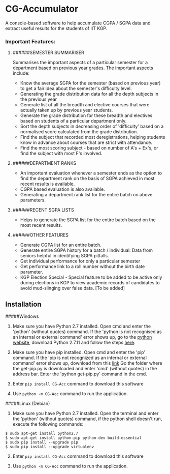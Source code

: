 # CG-Accumulator
A console-based software to help accumulate CGPA / SGPA data and extract useful results for the students of IIT KGP.
 
### Important Features:
1. ######SEMESTER SUMMARISER

    Summarises the important aspects of a particular semester for a department 
    based on previous year grades. The important aspects include:
    - Know the average SGPA for the semester (based on previous year) to get a fair idea about the semester's difficulty level.
    - Generating the grade distribution data for all the depth subjects in the previous year
    - Generate list of all the breadth and elective courses that were actually taken up by previous year students.
    - Generate the grade distribution for these breadth and electives based on students of a particular department only.
    - Sort the depth subjects in decreasing order of 'difficulty' based on a normalised score calculated from the grade distribution.
    - Find the subject that recorded most deregistrations, helping students know in advance about courses that are strict with attendance.
    - Find the most scoring subject - based on number of A's + Ex's, or find the subject with most F's involved. 
 
2. ######DEPARTMENT RANKS
    - An important evaluation whenever a semester ends as the option to find the department rank 
      on the basis of SGPA achieved in most recent results is available.
    - CGPA based evaluation is also available.
    - Generating a department rank list for the entire batch on above parameters.
 
3. ######RECENT SGPA LISTS 
    - Helps to generate the SGPA list for the entire batch based on the most recent results.
 
4. ######OTHER FEATURES
    - Generate CGPA list for an entire batch.
    - Generate entire SGPA history for a batch / individual. Data from seniors helpful in identifying SGPA pitfalls.
    - Get individual performance for only a particular semester
    - Get performance link to a roll number without the birth date parameter.
    - KGP Election Special - Special feature to be added to be active only during elections in KGP to view academic records of candidates to avoid mud-slinging over false data. [To be added]


## Installation

#####Windows
1. Make sure you have Python 2.7 installed. Open cmd and enter the 'python' (without quotes) command.
    If the 'python is not recognised as an internal or external command' error shows up, go to the [python website](https://www.python.org/downloads/), download Python 2.7.11 and follow the steps [here](https://youtu.be/gD4eulxGNok?t=1m9s).
    
2. Make sure you have pip installed. Open cmd and enter the 'pip' command.
    If the 'pip is not recognized as an internal or external command' error shows up, download from this [link](https://drive.google.com/file/d/0B0uazFxiiqNYNTFWZ1doV2xRUDA/view?usp=sharing)
    Go the folder where the get-pip.py is downloaded and enter 'cmd' (without quotes) in the address bar.
    Enter the 'python get-pip.py' command in the cmd.
    
3. Enter `pip install CG-Acc` command to download this software

4. Use `python -m CG-Acc` command to run the application.

#####Linux (Debian)
1. Make sure you have Python 2.7 installed. Open the terminal and enter the 'python' (without quotes) command, if the python shell doesn't run, execute the following commands:
```shell
$ sudo apt-get install python2.7
$ sudo apt-get install python-pip python-dev build-essential 
$ sudo pip install --upgrade pip 
$ sudo pip install --upgrade virtualenv 
```

2. Enter `pip install CG-Acc` command to download this software

3. Use `python -m CG-Acc` command to run the application.
